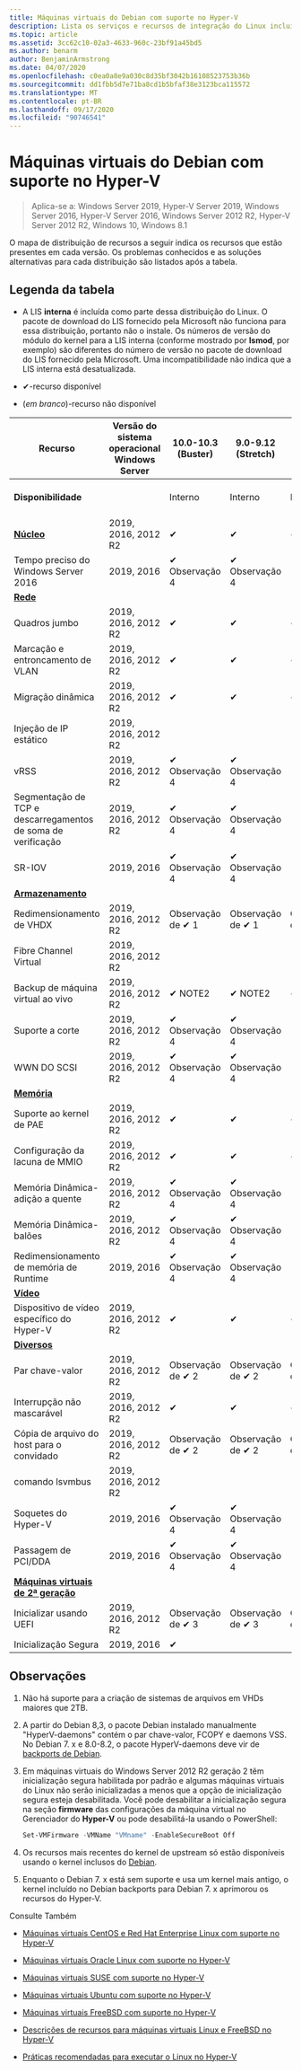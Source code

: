 ```yaml
---
title: Máquinas virtuais do Debian com suporte no Hyper-V
description: Lista os serviços e recursos de integração do Linux incluídos em cada versão
ms.topic: article
ms.assetid: 3cc62c10-02a3-4633-960c-23bf91a45bd5
ms.author: benarm
author: BenjaminArmstrong
ms.date: 04/07/2020
ms.openlocfilehash: c0ea0a8e9a030c8d35bf3042b16108523753b36b
ms.sourcegitcommit: dd1fbb5d7e71ba8cd1b5bfaf38e3123bca115572
ms.translationtype: MT
ms.contentlocale: pt-BR
ms.lasthandoff: 09/17/2020
ms.locfileid: "90746541"
---
```

# <a name="supported-debian-virtual-machines-on-hyper-v"></a>Máquinas virtuais do Debian com suporte no Hyper-V

>Aplica-se a: Windows Server 2019, Hyper-V Server 2019, Windows Server 2016, Hyper-V Server 2016, Windows Server 2012 R2, Hyper-V Server 2012 R2, Windows 10, Windows 8.1

O mapa de distribuição de recursos a seguir indica os recursos que estão presentes em cada versão. Os problemas conhecidos e as soluções alternativas para cada distribuição são listados após a tabela.

## <a name="table-legend"></a>Legenda da tabela

* A LIS **interna** é incluída como parte dessa distribuição do Linux. O pacote de download do LIS fornecido pela Microsoft não funciona para essa distribuição, portanto não o instale. Os números de versão do módulo do kernel para a LIS interna (conforme mostrado por **lsmod**, por exemplo) são diferentes do número de versão no pacote de download do LIS fornecido pela Microsoft. Uma incompatibilidade não indica que a LIS interna está desatualizada.

* &#10004;-recurso disponível

* (*em branco*)-recurso não disponível

| **Recurso**                                                                                                                                  | **Versão do sistema operacional Windows Server** | **10.0-10.3 (Buster)** | **9.0-9.12 (Stretch)** | **8.0-8.11 (Jessie)** | **7.0-7.11 (Wheezy)** |
|----------------------------------------------------------------------------------------------------------------------------------------------|---------------------------------------------|-----------------------|-----------------------|-----------------------|-----------------------|
| **Disponibilidade**                                                                                                                             |                                             | Interno              | Interno              | Interno              | Interno (Observação 5)     |
| **[Núcleo](Feature-Descriptions-for-Linux-and-FreeBSD-virtual-machines-on-Hyper-V.md#core)**                                                   | 2019, 2016, 2012 R2          | &#10004;              | &#10004;              | &#10004;              | &#10004;              |
| Tempo preciso do Windows Server 2016                                                                                                            | 2019, 2016                                  | &#10004; Observação 4       | &#10004; Observação 4       |                       |                       |
| **[Rede](Feature-Descriptions-for-Linux-and-FreeBSD-virtual-machines-on-Hyper-V.md#networking)**                                       |                                             |                       |                       |                       |                       |
| Quadros jumbo                                                                                                                                 | 2019, 2016, 2012 R2          | &#10004;              | &#10004;              | &#10004;              | &#10004;              |
| Marcação e entroncamento de VLAN                                                                                                                    | 2019, 2016, 2012 R2          | &#10004;              | &#10004;              | &#10004;              | &#10004;              |
| Migração dinâmica                                                                                                                               | 2019, 2016, 2012 R2          | &#10004;              | &#10004;              | &#10004;              | &#10004;              |
| Injeção de IP estático                                                                                                                          | 2019, 2016, 2012 R2                   |                       |                       |                       |                       |
| vRSS                                                                                                                                         | 2019, 2016, 2012 R2                         | &#10004; Observação 4       | &#10004; Observação 4       |                       |                       |
| Segmentação de TCP e descarregamentos de soma de verificação                                                                                                       | 2019, 2016, 2012 R2          | &#10004; Observação 4       | &#10004; Observação 4       |                       |                       |
| SR-IOV                                                                                                                                       | 2019, 2016                                  | &#10004; Observação 4       | &#10004; Observação 4       |                       |                       |
| **[Armazenamento](Feature-Descriptions-for-Linux-and-FreeBSD-virtual-machines-on-Hyper-V.md#storage)**                                             |                                             |                       |                       |                       |                       |
| Redimensionamento de VHDX                                                                                                                                  | 2019, 2016, 2012 R2                         | Observação de &#10004; 1       | Observação de &#10004; 1       | Observação de &#10004; 1       | Observação de &#10004; 1       |
| Fibre Channel Virtual                                                                                                                        | 2019, 2016, 2012 R2                         |                       |                       |                       |                       |
| Backup de máquina virtual ao vivo                                                                                                                  | 2019, 2016, 2012 R2                         | &#10004; NOTE2 | &#10004; NOTE2 | &#10004; NOTE2 | &#10004; NOTE2 |
| Suporte a corte                                                                                                                                 | 2019, 2016, 2012 R2                         | &#10004; Observação 4       | &#10004; Observação 4       |                       |                       |
| WWN DO SCSI                                                                                                                                     | 2019, 2016, 2012 R2                         | &#10004; Observação 4       | &#10004; Observação 4       |                       |                       |
| **[Memória](Feature-Descriptions-for-Linux-and-FreeBSD-virtual-machines-on-Hyper-V.md#memory)**                                               |                                             |                       |                       |                       |                       |
| Suporte ao kernel de PAE                                                                                                                           | 2019, 2016, 2012 R2          | &#10004;              | &#10004;              | &#10004;              | &#10004;              |
| Configuração da lacuna de MMIO                                                                                                                    | 2019, 2016, 2012 R2                         | &#10004;              | &#10004;              | &#10004;              | &#10004;              |
| Memória Dinâmica-adição a quente                                                                                                                     | 2019, 2016, 2012 R2                   | &#10004; Observação 4       | &#10004; Observação 4       |                       |                       |
| Memória Dinâmica-balões                                                                                                                  | 2019, 2016, 2012 R2                   | &#10004; Observação 4       | &#10004; Observação 4       |                       |                       |
| Redimensionamento de memória de Runtime                                                                                                                        | 2019, 2016                                  | &#10004; Observação 4       | &#10004; Observação 4       |                       |                       |
| **[Vídeo](Feature-Descriptions-for-Linux-and-FreeBSD-virtual-machines-on-Hyper-V.md#video)**                                                 |                                             |                       |                       |                       |                       |
| Dispositivo de vídeo específico do Hyper-V                                                                                                                | 2019, 2016, 2012 R2          | &#10004;              | &#10004;              | &#10004;              |                       |
| **[Diversos](Feature-Descriptions-for-Linux-and-FreeBSD-virtual-machines-on-Hyper-V.md#miscellaneous)**                                 |                                             |                       |                       |                       |                       |
| Par chave-valor                                                                                                                               | 2019, 2016, 2012 R2          | Observação de &#10004; 2       | Observação de &#10004; 2       | Observação de &#10004; 2       |                       |
| Interrupção não mascarável                                                                                                                       | 2019, 2016, 2012 R2                         | &#10004;              | &#10004;              | &#10004;              |                       |
| Cópia de arquivo do host para o convidado                                                                                                                 | 2019, 2016, 2012 R2                         | Observação de &#10004; 2       | Observação de &#10004; 2       | Observação de &#10004; 2       |                       |
| comando lsvmbus                                                                                                                              | 2019, 2016, 2012 R2          |                       |                       |                       |                       |
| Soquetes do Hyper-V                                                                                                                              | 2019, 2016                                  | &#10004; Observação 4       | &#10004; Observação 4       |                       |                       |
| Passagem de PCI/DDA                                                                                                                          | 2019, 2016                                  | &#10004; Observação 4       | &#10004; Observação 4       |                       |                       |
| **[Máquinas virtuais de 2ª geração](Feature-Descriptions-for-Linux-and-FreeBSD-virtual-machines-on-Hyper-V.md#generation-2-virtual-machines)** |                                             |                       |                       |                       |                       |
| Inicializar usando UEFI                                                                                                                              | 2019, 2016, 2012 R2                         | Observação de &#10004; 3       | Observação de &#10004; 3       | Observação de &#10004; 3       |                       |
| Inicialização Segura                                                                                                                                  | 2019, 2016                                  | &#10004;              |                       |                       |                       |


## <a name="notes"></a>Observações

1. Não há suporte para a criação de sistemas de arquivos em VHDs maiores que 2TB.

2. A partir do Debian 8,3, o pacote Debian instalado manualmente "HyperV-daemons" contém o par chave-valor, FCOPY e daemons VSS. No Debian 7. x e 8.0-8.2, o pacote HyperV-daemons deve vir de [backports de Debian](https://wiki.debian.org/Backports).

3. Em máquinas virtuais do Windows Server 2012 R2 geração 2 têm inicialização segura habilitada por padrão e algumas máquinas virtuais do Linux não serão inicializadas a menos que a opção de inicialização segura esteja desabilitada. Você pode desabilitar a inicialização segura na seção **firmware** das configurações da máquina virtual no Gerenciador do **Hyper-V** ou pode desabilitá-la usando o PowerShell:

   ```Powershell
   Set-VMFirmware -VMName "VMname" -EnableSecureBoot Off
   ```
4. Os recursos mais recentes do kernel de upstream só estão disponíveis usando o kernel inclusos do [Debian](https://wiki.debian.org/Backports).

5. Enquanto o Debian 7. x está sem suporte e usa um kernel mais antigo, o kernel incluído no Debian backports para Debian 7. x aprimorou os recursos do Hyper-V.

Consulte Também

* [Máquinas virtuais CentOS e Red Hat Enterprise Linux com suporte no Hyper-V](Supported-CentOS-and-Red-Hat-Enterprise-Linux-virtual-machines-on-Hyper-V.md)

* [Máquinas virtuais Oracle Linux com suporte no Hyper-V](Supported-Oracle-Linux-virtual-machines-on-Hyper-V.md)

* [Máquinas virtuais SUSE com suporte no Hyper-V](Supported-SUSE-virtual-machines-on-Hyper-V.md)

* [Máquinas virtuais Ubuntu com suporte no Hyper-V](Supported-Ubuntu-virtual-machines-on-Hyper-V.md)

* [Máquinas virtuais FreeBSD com suporte no Hyper-V](Supported-FreeBSD-virtual-machines-on-Hyper-V.md)

* [Descrições de recursos para máquinas virtuais Linux e FreeBSD no Hyper-V](Feature-Descriptions-for-Linux-and-FreeBSD-virtual-machines-on-Hyper-V.md)

* [Práticas recomendadas para executar o Linux no Hyper-V](Best-Practices-for-running-Linux-on-Hyper-V.md)
